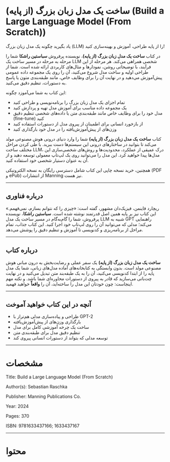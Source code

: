<!-- language: rtl -->

# ساخت یک مدل زبان بزرگ (از پایه) (Build a Large Language Model (From Scratch))

یاد بگیرید چگونه یک مدل زبان بزرگ (LLM) را از پایه طراحی، آموزش و بهینه‌سازی کنید!

در کتاب **ساخت یک مدل زبان بزرگ (از پایه)**، نویسنده پرفروش **سباستین راشکا** شما را مرحله به مرحله در مسیر ساخت یک LLM شخصی همراهی می‌کند. هر مرحله از این فرآیند، با توضیحاتی روشن، نمودارها و مثال‌های کاربردی ارائه شده است. شما از طراحی اولیه و ساخت مدل شروع می‌کنید، آن را روی یک مجموعه داده عمومی پیش‌آموزش می‌دهید و در نهایت آن را برای وظایف خاص، مانند طبقه‌بندی متون یا پاسخ به دستورات، تنظیم دقیق می‌کنید.

این کتاب به شما می‌آموزد چگونه:

- تمام اجزای یک مدل زبان بزرگ را برنامه‌نویسی و طراحی کنید
- یک مجموعه‌ داده مناسب برای آموزش مدل تهیه و پردازش کنید
- مدل خود را برای وظایف خاص مانند طبقه‌بندی متن یا داده‌های شخصی تنظیم دقیق (fine-tune) کنید
- از بازخورد انسانی برای اطمینان از پیروی مدل از دستورات استفاده کنید
- وزن‌های از پیش‌آموزش‌یافته را در مدل خود بارگذاری کنید

کتاب **ساخت یک مدل زبان بزرگ (از پایه)** شما را وارد دنیای درونی هوش مصنوعی مولد می‌کند تا بتوانید در ساختارهای درونی این سیستم‌ها دست ببرید. با طی کردن مراحل مختلف ساخت LLM، درک عمیقی از عملکرد، محدودیت‌ها و روش‌های شخصی‌سازی این مدل‌ها پیدا خواهید کرد. این مدل را می‌توانید روی یک لپ‌تاپ معمولی توسعه دهید و از آن به عنوان دستیار شخصی خود استفاده کنید.

همچنین، خرید نسخه چاپی این کتاب شامل دسترسی رایگان به نسخه الکترونیکی (PDF و ePub) از انتشارات Manning نیز هست.

---

## درباره فناوری

ریچارد فاینمن، فیزیک‌دان مشهور، گفته است: «چیزی را که نتوانم بسازم، نمی‌فهمم.» این کتاب نیز بر پایه همین اصل قدرتمند نوشته شده است. **سباستین راشکا**، نویسنده پرفروش، شما را گام‌به‌گام در مسیر ساخت یک مدل LLM شبیه به GPT راهنمایی می‌کند؛ مدلی که می‌توانید آن را روی لپ‌تاپ خود اجرا کنید. این کتاب جذاب، تمام مراحل از برنامه‌ریزی و کدنویسی تا آموزش و تنظیم دقیق را پوشش می‌دهد.

---

## درباره کتاب

**ساخت یک مدل زبان بزرگ (از پایه)** یک سفر عملی و رضایت‌بخش به درون مبانی هوش مصنوعی مولد است. بدون وابستگی به کتابخانه‌های آماده مدل‌های زبانی، شما یک مدل پایه را از ابتدا کدنویسی می‌کنید، آن را به یک طبقه‌بند متن تبدیل می‌کنید و در نهایت چت‌باتی می‌سازید که قادر به پیروی از دستورات محاوره‌ای شما باشد.
و نکته مهم اینجاست: چون خودتان این مدل را ساخته‌اید، آن را **واقعاً** خواهید فهمید.

---

## آنچه در این کتاب خواهید آموخت

- طراحی و پیاده‌سازی مدلی هم‌تراز با GPT-2
- بارگذاری وزن‌های از پیش‌آموزش‌یافته
- ساخت یک چرخه آموزشی کامل برای مدل
- تنظیم دقیق مدل برای طبقه‌بندی متن
- توسعه مدلی که بتواند از دستورات انسانی پیروی کند

---

# مشخصات

Title: Build a Large Language Model (From Scratch)

Author(s): Sebastian Raschka

Publisher: Manning Publications Co.

Year: 2024

Pages: 370

ISBN: 9781633437166; 1633437167

---

# محتوا
